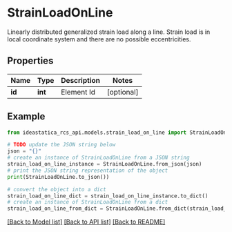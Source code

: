 # StrainLoadOnLine

Linearly distributed generalized strain load along a line.  Strain load is in local coordinate system and there are no possible eccentricities.

## Properties

Name | Type | Description | Notes
------------ | ------------- | ------------- | -------------
**id** | **int** | Element Id | [optional] 

## Example

```python
from ideastatica_rcs_api.models.strain_load_on_line import StrainLoadOnLine

# TODO update the JSON string below
json = "{}"
# create an instance of StrainLoadOnLine from a JSON string
strain_load_on_line_instance = StrainLoadOnLine.from_json(json)
# print the JSON string representation of the object
print(StrainLoadOnLine.to_json())

# convert the object into a dict
strain_load_on_line_dict = strain_load_on_line_instance.to_dict()
# create an instance of StrainLoadOnLine from a dict
strain_load_on_line_from_dict = StrainLoadOnLine.from_dict(strain_load_on_line_dict)
```
[[Back to Model list]](../README.md#documentation-for-models) [[Back to API list]](../README.md#documentation-for-api-endpoints) [[Back to README]](../README.md)


